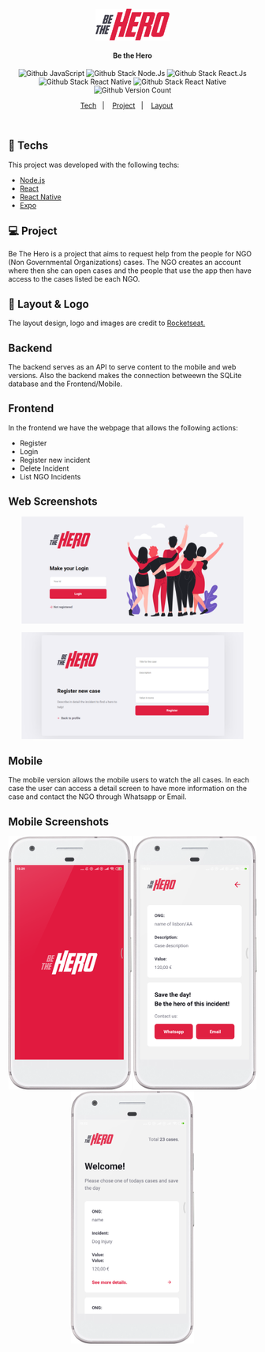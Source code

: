 <p align="center"><img src="/frontend/src/assets/logo.svg" width="150px" alt="Be the Hero"/></p>
<h4 align="center">Be the Hero</h4>
<p align="center">
  <img alt="Github JavaScript" src="https://img.shields.io/badge/-JavaScript-green"/>
  <img alt="Github Stack Node.Js" src="https://img.shields.io/badge/-Node.Js-blue"/>
  <img alt="Github Stack React.Js" src="https://img.shields.io/badge/-React.Js%20-blue"/>
  <img alt="Github Stack React Native" src="https://img.shields.io/badge/-React%20Native-blue"/>
  <img alt="Github Stack React Native" src="https://img.shields.io/badge/-React%20Native-blue"/>
  <img alt="Github Version Count" src="https://img.shields.io/badge/Version-1-brightgreen"/>
</p>

<p align="center">
  <a href="#-tech">Tech</a>&nbsp;&nbsp;&nbsp;|&nbsp;&nbsp;&nbsp;
  <a href="#-project">Project</a>&nbsp;&nbsp;&nbsp;|&nbsp;&nbsp;&nbsp;
  <a href="#-layout">Layout</a>&nbsp;&nbsp;&nbsp;&nbsp;&nbsp;&nbsp;
</p>

<p><br></p>

## :rocket: Techs

This project was developed with the following techs:

- [Node.js](https://nodejs.org/en/)
- [React](https://reactjs.org)
- [React Native](https://facebook.github.io/react-native/)
- [Expo](https://expo.io/)

## 💻 Project

Be The Hero is a project that aims to request help from the people for NGO (Non Governmental Organizations) cases.
The NGO creates an account where then she can open cases and the people that use the app then have access to the cases listed be each NGO.

## 🔖 Layout & Logo

The layout design, logo and images are credit to <a href="https://github.com/Rocketseat" target="_blank">Rocketseat.</a>

## Backend

The backend serves as an API to serve content to the mobile and web versions. Also the backend makes the connection betweewn the SQLite database and the Frontend/Mobile.

## Frontend

In the frontend we have the webpage that allows the following actions:

<ul>
  <li>Register</li>
  <li>Login</li>
  <li>Register new incident</li>
  <li>Delete Incident</li>
  <li>List NGO Incidents</li>
</ul>


## Web Screenshots
<p align="center">
    <img src="/frontend/screens/be-the-hero-new-login.png" width="450px" alt="Be the hero Web Login"/>
</p>
<p align="center">
  <img src="/frontend/screens/be-the-hero-new-case.png" width="450px" alt="Be the hero Web new case"/>  
</p>


## Mobile

The mobile version allows the mobile users to watch the all cases.
In each case the user can access a detail screen to have more information on the case and contact the NGO through Whatsapp or Email.

## Mobile Screenshots
<p align="center">
  <img src="/mobile/screens/be-the-hero-mobile-splash.png" width="250px" alt="Be the hero mobile SplashScreen"/>
  <img src="/mobile/screens/be-the-hero-mobile-1.png" width="250px" alt="Be the hero mobile1"/>
  <img src="/mobile/screens/be-the-hero-mobile-2.png" width="250px" alt="Be the hero mobile2"/>
</p>
